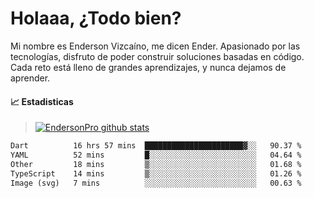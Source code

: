 
# Holaaa, ¿Todo bien?

Mi nombre es Enderson Vizcaíno, me dicen Ender. Apasionado por las tecnologías, disfruto de poder construir soluciones basadas en código. Cada reto está lleno de grandes aprendizajes, y nunca dejamos de aprender. 

#### :chart_with_upwards_trend: Estadisticas
> [![EndersonPro github stats](https://github-readme-stats.vercel.app/api?username=endersonpro&theme=vue-dark&show_icons=true)](https://github.com/anuraghazra/github-readme-stats) 


<!--START_SECTION:waka-->

```txt
Dart          16 hrs 57 mins  ██████████████████████▓░░   90.37 %
YAML          52 mins         █░░░░░░░░░░░░░░░░░░░░░░░░   04.64 %
Other         18 mins         ▒░░░░░░░░░░░░░░░░░░░░░░░░   01.68 %
TypeScript    14 mins         ▒░░░░░░░░░░░░░░░░░░░░░░░░   01.26 %
Image (svg)   7 mins          ░░░░░░░░░░░░░░░░░░░░░░░░░   00.63 %
```

<!--END_SECTION:waka-->

[website]: https://endersonpro.github.io/portfolio/
[twitter]: https://twitter.com/endersonj_
[youtube]: https://youtube.com/ByEnderson
[instagram]: https://instagram.com/endersonvizc
[linkedin]: https://www.linkedin.com/in/enderson-vizcaino-2aa927175/
